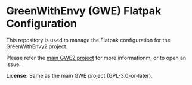 # GreenWithEnvy (GWE) Flatpak Configuration

This repository is used to manage the Flatpak configuration for the GreenWithEnvy2 project.

Please refer the [main GWE2 project](https://github.com/sir-maniac/GreenWithEnvy2)
for more informationm, or to open an issue.


**License:** Same as the main GWE project (GPL-3.0-or-later).